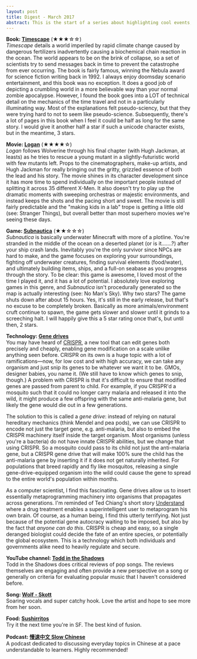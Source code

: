 ```yaml
---
layout: post
title: Digest - March 2017
abstract: This is the start of a series about highlighting cool events, people, games, etc. that happened recently or I encountered recently and don't need their own blog post. I'll try to keep this up at least every two months!
---
```


**Book: [Timescape](https://www.amazon.com/Timescape-Gregory-Benford/dp/0553297090)** (★★★☆☆) <br />
_Timescape_ details a world imperiled by rapid climate change caused by dangerous fertilizers inadvertently causing a biochemical chain reaction in the ocean. The world appears to be on the brink of collapse, so a set of scientists try to send messages back in time to prevent the catastrophe from ever occurring. The book is fairly famous, winning the Nebula award for science fiction writing back in 1992. I always enjoy doomsday scenario entertainment, and this book was no exception. It does a good job of depicting a crumbling world in a more believable way than your normal zombie apocalypse. However, I found the book goes into a LOT of technical detail on the mechanics of the time travel and not in a particularly illuminating way. Most of the explanations felt pseudo-sciency, but that they were trying hard to not to seem like pseudo-science. Subsequently, there's a lot of pages in this book when I feel it could be half as long for the same story. I would give it another half a star if such a unicode character exists, but in the meantime, 3 stars.

**Movie: [Logan](http://www.imdb.com/title/tt3315342/)** (★★★★☆) <br />
_Logan_ follows Wolverine through his final chapter (with Hugh Jackman, at leasts) as he tries to rescue a young mutant in a slightly-futuristic world with few mutants left. Props to the cinematographers, make-up artists, and Hugh Jackman for really bringing out the gritty, grizzled essence of both the lead and his story. The movie shines in its character development since it has more time to spend individually on the important people instead of splitting it across 35 different X-Men. It also doesn't try to play up the dramatic moments with sweeping orchestras or majestic environments, and instead keeps the shots and the pacing short and sweet. The movie is still fairly predictable and the "making kids in a lab" trope is getting a little old (see: Stranger Things), but overall better than most superhero movies we're seeing these days.

**Game: [Subnautica](http://store.steampowered.com/app/264710/)** (★★☆☆☆) <br />
_Subnautica_ is basically underwater Minecraft with more of a plotline. You're stranded in the middle of the ocean on a deserted planet (or is it.......?) after your ship crash lands. Inevitably you're the only survivor since NPCs are hard to make, and the game focuses on exploring your surroundings, fighting off underwater creatures, finding survival elements (food/water), and ultimately building items, ships, and a full-on seabase as you progress through the story. To be clear: this game is awesome, I loved most of the time I played it, and it has a lot of potential. I absolutely love exploring games in this genre, and _Subnautica_ isn't procedurally generated so the map is actually interesting (see: No Man's Sky). Why two stars? The game shuts down after about 15 hours. Yes, it's still in the early release, but that's no excuse to be completely broken. Basically as more animals/environment cruft continue to spawn, the game gets slower and slower until it grinds to a screeching halt. I will happily give this a 5 star rating once that's, but until then, 2 stars.

**Technology: [Gene drives](https://www.youtube.com/watch?v=OI_OhvOumT0)** <br />
You may have heard of [CRISPR](https://www.youtube.com/watch?v=jAhjPd4uNFY), a new tool that can edit genes both precisely and cheaply, enabling gene modification on a scale unlike anything seen before. CRISPR on its own is a huge topic with a lot of ramifications&mdash;now, for low cost and with high accuracy, we can take any organism and just snip its genes to be whatever we want it to be. GMOs, designer babies, you name it. (We still have to know which genes to snip, though.) A problem with CRISPR is that it's difficult to ensure that modified genes are passed from parent to child. For example, if you CRISPR'd a mosquito such that it could no longer carry malaria and released it into the wild, it might produce a few offspring with the same anti-malaria gene, but likely the gene would die out in a few generations.

The solution to this is called a _gene drive_: instead of relying on natural hereditary mechanics (think Mendel and pea pods), we can use CRISPR to encode not just the target gene, e.g. anti-malaria, but also to embed the CRISPR machinery itself inside the target organism. Most organisms (unless you're a bacteria) do not have innate CRISPR abilities, but we change that using CRISPR. So a mosquito could pass to its child not just the anti-malaria gene, but a CRISPR gene drive that will make 100% sure the child has the anti-malaria gene by inserting it if it does not get naturally inherited. For populations that breed rapidly and fly like mosquitos, releasing a single gene-drive-equipped organism into the wild could cause the gene to spread to the entire world's population within months.

As a computer scientist, I find this fascinating. Gene drives allow us to insert essentially metaprogramming machinery into organisms that propagates across generations. I'm reminded of Ted Chiang's short story [Understand](https://web.archive.org/web/20060107000905/http://www.infinityplus.co.uk/stories/under.htm) where a drug treatment enables a superintelligent user to metaprogram his own brain. Of course, as a human being, I find this utterly terrifying. Not just because of the potential gene autocracy waiting to be imposed, but also by the fact that _anyone can do this_. CRISPR is cheap and easy, so a single deranged biologist could decide the fate of an entire species, or potentially the global ecosystem. This is a technology which both individuals and governments alike need to heavily regulate and secure.

**YouTube channel: [Todd in the Shadows](https://www.youtube.com/watch?v=VAQExHJHqc0)** <br />
Todd in the Shadows does critical reviews of pop songs. The reviews themselves are engaging and often provide a new perspective on a song or generally on criteria for evaluating popular music that I haven't considered before.

**Song: [Wolf - Skott](https://open.spotify.com/track/6vkGrjJyFJOSAD9oH3ICRZ)** <br />
Soaring vocals and super catchy hook. Love the artist and hope to see more from her soon.

**Food: [Sushirritos](http://www.sushirrito.com/food)**<br />
Try it the next time you're in SF. The best kind of fusion.

**Podcast: [慢速中文 Slow Chinese](http://www.slow-chinese.com/)** <br />
A podcast dedicated to discussing everyday topics in Chinese at a pace understandable to learners. Highly recommended!

